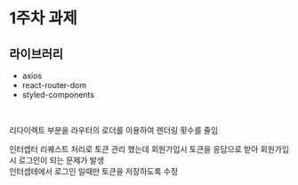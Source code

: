 # 1주차 과제


## 라이브러리
- axios
- react-router-dom
- styled-components
<br/>

리다이렉트 부분을 라우터의 로더를 이용하여 렌더링 횟수를 줄임



인터셉터 리퀘스트 처리로 토큰 관리 했는데 회원가입시 토큰을 응답으로 받아 회원가입시 로그인이 되는 문제가 발생
<br/>
인터셉테에서 로그인 일때만 토큰을 저장하도록 수정